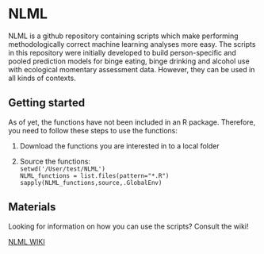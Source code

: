 # NLML

NLML is a github repository containing scripts which make performing methodologically correct machine learning analyses more easy. The scripts in this repository were initially developed to build person-specific and pooled prediction models for binge eating, binge drinking and alcohol use with ecological momentary assessment data. However, they can be used in all kinds of contexts.

## Getting started
As of yet, the functions have not been included in an R package. Therefore, you need to follow these steps to use the functions:

1. Download the functions you are interested in to a local folder
   
2. Source the functions: \
`setwd('/User/test/NLML')` \
`NLML_functions = list.files(pattern="*.R")` \
`sapply(NLML_functions,source,.GlobalEnv)` 


## Materials

Looking for information on how you can use the scripts? Consult the wiki!

[NLML WIKI](https://github.com/mikojeske/NLML/wiki/)
